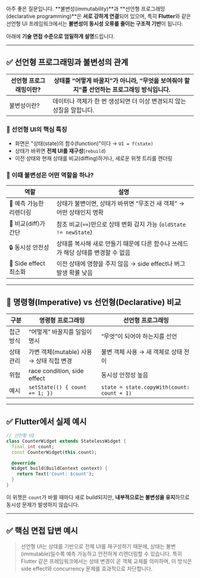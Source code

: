 아주 좋은 질문입니다.
\*\*불변성(immutability)\*\*과 \*\*선언형 프로그래밍(declarative programming)\*\*은 **서로 강하게 연결**되어 있으며, 특히 **Flutter**와 같은 선언형 UI 프레임워크에서는 **불변성이 동시성 오류를 줄이는 구조적 기반**이 됩니다.

아래에 **기술 면접 수준으로 엄밀하게 설명**드립니다.

---

## ✅ 선언형 프로그래밍과 불변성의 관계

| 선언형 프로그래밍이란? | 상태를 “어떻게 바꿀지”가 아니라, “무엇을 보여줘야 할지”를 선언하는 프로그래밍 방식입니다. |
| ------------ | ---------------------------------------------------- |
| 불변성이란?       | 데이터나 객체가 한 번 생성되면 더 이상 변경되지 않는 성질을 말합니다.             |

### 📌 선언형 UI의 핵심 특징

* 화면은 "상태(state)의 함수(function)"이다 → `UI = f(state)`
* 상태가 바뀌면 **전체 UI를 재구성**(`rebuild`)
* 이전 상태와 현재 상태를 비교(diffing)하거나, 새로운 위젯 트리를 렌더링

### 📌 이때 **불변성은 어떤 역할**을 하나?

| 역할                 | 설명                                                  |
| ------------------ | --------------------------------------------------- |
| 🔄 예측 가능한 리렌더링     | 상태가 불변이면, 상태가 바뀌면 “무조건 새 객체” → 어떤 상태인지 명확           |
| 🧩 비교(diff)가 간단    | 참조 비교(`==`)만으로 상태 변화 감지 가능 (`oldState != newState`) |
| 🔒 동시성 안전성         | 상태를 복사해 새로 만들기 때문에 다른 함수나 쓰레드가 해당 상태를 변경할 수 없음      |
| 🧼 Side effect 최소화 | 이전 상태에 영향을 주지 않음 → side effect나 버그 발생 확률 낮음         |

---

## 🔄 명령형(Imperative) vs 선언형(Declarative) 비교

| 구분    | 명령형 프로그래밍                      | 선언형 프로그래밍                                  |
| ----- | ------------------------------ | ------------------------------------------ |
| 접근 방식 | “어떻게” 바꿀지를 일일이 명시              | “무엇”이 되어야 하는지를 선언                          |
| 상태 관리 | 가변 객체(mutable) 사용 → 상태 직접 변경   | 불변 객체 사용 → 새 객체로 상태 전이                     |
| 위험    | race condition, side effect    | 동시성 안정성 높음                                 |
| 예시    | `setState(() { count += 1; })` | `state = state.copyWith(count: count + 1)` |

---

## ✅ Flutter에서 실제 예시

```dart
// 선언형 UI
class CounterWidget extends StatelessWidget {
  final int count;
  const CounterWidget(this.count);

  @override
  Widget build(BuildContext context) {
    return Text('Count: $count');
  }
}
```

이 위젯은 `count`가 바뀔 때마다 새로 build되지만, **내부적으로는 불변성을 유지**하므로 동시성 문제가 발생하지 않습니다.

---

## ✅ 핵심 면접 답변 예시

> 선언형 UI는 상태를 기반으로 전체 UI를 재구성하기 때문에, 상태는 불변(immutable)일수록 예측 가능하고 안전하게 리렌더링할 수 있습니다. 특히 Flutter 같은 프레임워크에서는 상태 변경이 곧 객체 교체를 의미하며, 이 방식은 side effect와 concurrency 문제를 효과적으로 차단합니다.